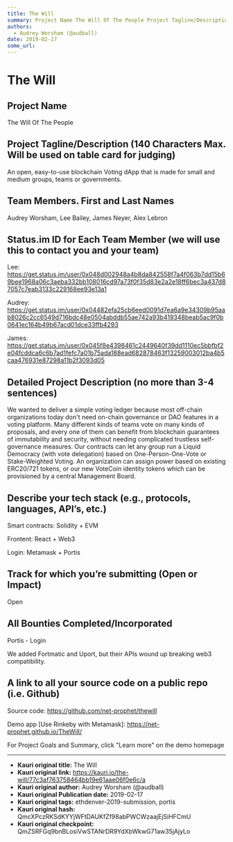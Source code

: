 ```yaml
---
title: The Will
summary: Project Name The Will Of The People Project Tagline/Description (140 Characters Max. Will be used on table card for judging) An open, easy-to-use blockchain Voting dApp that is made for small and medium groups, teams or governments. Team Members. First and Last Names Audrey Worsham, Lee Bailey, James Neyer, Alex Lebron Status.im ID for Each Team Member (we will use this to contact you and your team) Lee- https-//get.status.im/user/0x048d002948a4b8da842558f7a4f063b7dd15b69bee1968a06c3aeba332bb108
authors:
  - Audrey Worsham (@audball)
date: 2019-02-17
some_url: 
---
```


# The Will


## Project Name
The Will Of The People

## Project Tagline/Description (140 Characters Max. Will be used on table card for judging)
An open, easy-to-use blockchain Voting dApp that is made for small and medium groups, teams or governments.

## Team Members. First and Last Names
Audrey Worsham, 
Lee Bailey, 
James Neyer, 
Alex Lebron

## Status.im ID for Each Team Member (we will use this to contact you and your team)
Lee: https://get.status.im/user/0x048d002948a4b8da842558f7a4f063b7dd15b69bee1968a06c3aeba332bb108016cd97a73f0f35d83e2a2e18ff6bec3a437d87057c7eab3133c229168ee93e13a1

Audrey:
https://get.status.im/user/0x04482efa25cb6eed0091d7ea6a9e34309b95aab8026c2cc6549d716bdc48e0504abddb55ae742a93b419348beab5ac9f0b0641ec164b49b67acd01dce33ffb4293

James:
https://get.status.im/user/0x045f8e4398461c2449640f39dd1110ec5bbfbf2e04fcddca6c6b7ad1fefc7a01b75ada188ead682878463f13259003012ba4b5caa476931e87298a11b2f3093d05



## Detailed Project Description (no more than 3-4 sentences)
We wanted to deliver a simple voting ledger because most off-chain organizations today don't need on-chain governance or DAO features in a voting platform. Many different kinds of teams vote on many kinds of proposals, and every one of them can benefit from blockchain guarantees of immutability and security, without needing complicated trustless self-governance measures. Our contracts can let any group run a Liquid Democracy (with vote delegation) based on One-Person-One-Vote or Stake-Weighted Voting. An organization can assign power based on existing ERC20/721 tokens, or our new VoteCoin identity tokens which can be provisioned by a central Management Board.


## Describe your tech stack (e.g., protocols, languages, API’s, etc.)
Smart contracts: Solidity + EVM

Frontent: React + Web3

Login: Metamask + Portis

## Track for which you’re submitting (Open or Impact)
Open

## All Bounties Completed/Incorporated

Portis - Login

We added Fortmatic and Uport, but their APIs wound up breaking web3 compatibility.

## A link to all your source code on a public repo (i.e. Github)
Source code: https://github.com/net-prophet/thewill

Demo app [Use Rinkeby with Metamask]: https://net-prophet.github.io/TheWill/

For Project Goals and Summary, click "Learn more" on the demo homepage






---

- **Kauri original title:** The Will
- **Kauri original link:** https://kauri.io/the-will/77c3af763758464bb19e61aae06f0e6c/a
- **Kauri original author:** Audrey Worsham (@audball)
- **Kauri original Publication date:** 2019-02-17
- **Kauri original tags:** ethdenver-2019-submission, portis
- **Kauri original hash:** QmcXPczRKSdKYYjWFtDAUKfZf98abPWCWzaajEjSiHFCmU
- **Kauri original checkpoint:** QmZSRFGq9bnBLosiVwSTANrDR9YdXbWkwG71aw35jAjyLo



